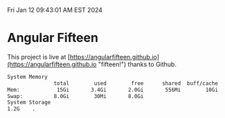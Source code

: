 Fri Jan 12 09:43:01 AM EST 2024

# Angular Fifteen


This project is live at [https://angularfifteen.github.io](https://angularfifteen.github.io "fifteen!") thanks to Github.

```bash
System Memory
               total        used        free      shared  buff/cache   available
Mem:            15Gi       3.4Gi       2.0Gi       556Mi        10Gi        11Gi
Swap:          8.0Gi        30Mi       8.0Gi
System Storage
1.2G	.
